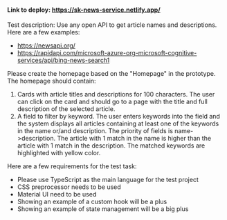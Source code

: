 #### Link to deploy: https://sk-news-service.netlify.app/
Test description:
Use any open API to get article names and descriptions. Here are a few examples:
- https://newsapi.org/
- https://rapidapi.com/microsoft-azure-org-microsoft-cognitive-services/api/bing-news-search1


Please create the homepage based on the "Homepage" in the prototype.
The homepage should contain:
1. Cards with article titles and descriptions for 100 characters. The user can click on the card and should go to a page with the title and full description of the selected article.
2. A field to filter by keyword. The user enters keywords into the field and the system displays all articles containing at least one of the keywords in the name or/and description.
The priority of fields is name->description. The article with 1 match in the name is higher than the article with 1 match in the description.
The matched keywords are highlighted with yellow color.

Here are a few requirements for the test task:
- Please use TypeScript as the main language for the test project
- CSS preprocessor needs to be used
- Material UI need to be used
- Showing an example of a custom hook will be a plus
- Showing an example of state management will be a big plus
